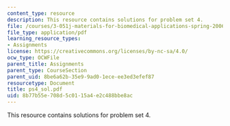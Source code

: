 ```yaml
---
content_type: resource
description: This resource contains solutions for problem set 4.
file: /courses/3-051j-materials-for-biomedical-applications-spring-2006/8b77b55e708d5c0115a4e2c488bbe8ac_ps4_sol.pdf
file_type: application/pdf
learning_resource_types:
- Assignments
license: https://creativecommons.org/licenses/by-nc-sa/4.0/
ocw_type: OCWFile
parent_title: Assignments
parent_type: CourseSection
parent_uid: 8be6a62b-35e9-9ad0-1ece-ee3ed3efef87
resourcetype: Document
title: ps4_sol.pdf
uid: 8b77b55e-708d-5c01-15a4-e2c488bbe8ac
---
```

This resource contains solutions for problem set 4.
